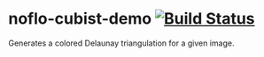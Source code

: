 # noflo-cubist-demo [![Build Status](https://secure.travis-ci.org/automata/noflo-cubist-demo.png?branch=master)](http://travis-ci.org/automata/noflo-cubist-demo)

Generates a colored Delaunay triangulation for a given image.
